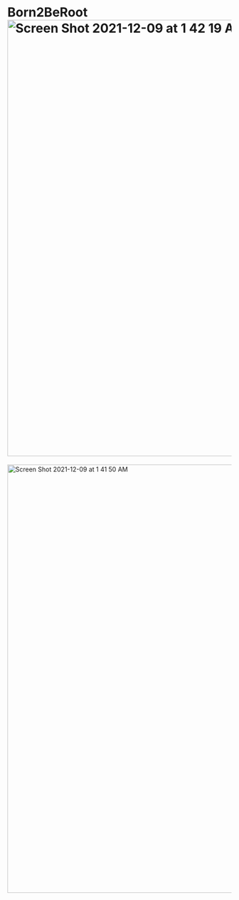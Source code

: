 # Born2BeRoot<img width="982" alt="Screen Shot 2021-12-09 at 1 42 19 AM" src="https://user-images.githubusercontent.com/90298161/145313789-7ff30f95-92af-41ac-8ffb-7203d90ed49d.png">
<img width="964" alt="Screen Shot 2021-12-09 at 1 41 50 AM" src="https://user-images.githubusercontent.com/90298161/145313848-b019e9c9-292f-477e-902b-9e3f5d898d43.png">
